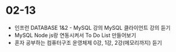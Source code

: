 # 02-13

- 인프런 DATABASE 1&2 - MySQL 강의 MySQL 클라이언트 강의 듣기
- MySQL Node js랑 연동시켜서 To Do List 만들어보기
- 혼자 공부하는 컴퓨터구조 운영체제 0강, 1강, 2강(메모리까지) 듣기
